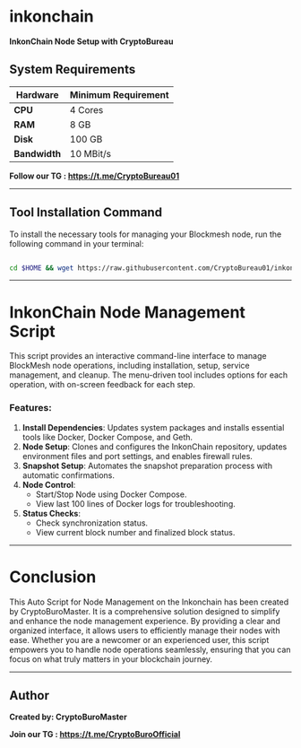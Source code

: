 # inkonchain

**InkonChain Node Setup with CryptoBureau**

## System Requirements

| **Hardware** | **Minimum Requirement** |
|--------------|-------------------------|
| **CPU**      | 4 Cores                 |
| **RAM**      | 8 GB                    |
| **Disk**     | 100 GB                  |
| **Bandwidth**| 10 MBit/s               |


**Follow our TG : https://t.me/CryptoBureau01**

____________________________________________________________________________________________________________________________


## Tool Installation Command

To install the necessary tools for managing your Blockmesh node, run the following command in your terminal:


```bash

cd $HOME && wget https://raw.githubusercontent.com/CryptoBureau01/inkonchain/main/inkon.sh && chmod +x inkon.sh && ./inkon.sh
```


____________________________________________________________________________________________________________________________

# InkonChain Node Management Script

This script provides an interactive command-line interface to manage BlockMesh node operations, including installation, setup, service management, and cleanup. The menu-driven tool includes options for each operation, with on-screen feedback for each step.

 
### Features:
1. **Install Dependencies**: Updates system packages and installs essential tools like Docker, Docker Compose, and Geth.
2. **Node Setup**: Clones and configures the InkonChain repository, updates environment files and port settings, and enables firewall rules.
3. **Snapshot Setup**: Automates the snapshot preparation process with automatic confirmations.
4. **Node Control**:
   - Start/Stop Node using Docker Compose.
   - View last 100 lines of Docker logs for troubleshooting.
5. **Status Checks**:
   - Check synchronization status.
   - View current block number and finalized block status.


____________________________________________________________________________________________________________________________

# Conclusion
This Auto Script for Node Management on the Inkonchain has been created by CryptoBuroMaster. It is a comprehensive solution designed to simplify and enhance the node management experience. By providing a clear and organized interface, it allows users to efficiently manage their nodes with ease. Whether you are a newcomer or an experienced user, this script empowers you to handle node operations seamlessly, ensuring that you can focus on what truly matters in your blockchain journey.

____________________________________________________________________________________________________________________________

## Author
**Created by: CryptoBuroMaster**

**Join our TG : https://t.me/CryptoBuroOfficial**

